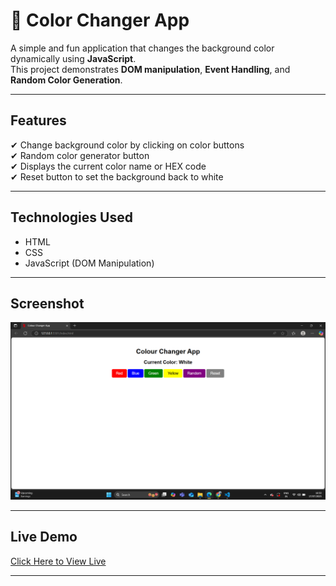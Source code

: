 # 🎨 Color Changer App

A simple and fun application that changes the background color dynamically using **JavaScript**.  
This project demonstrates **DOM manipulation**, **Event Handling**, and **Random Color Generation**.

---

##  Features
✔ Change background color by clicking on color buttons  
✔ Random color generator button  
✔ Displays the current color name or HEX code  
✔ Reset button to set the background back to white  

---

## Technologies Used
- HTML
- CSS
- JavaScript (DOM Manipulation)

---

## Screenshot
![App Screenshot](Screenshot.png)



---

##  Live Demo
[Click Here to View Live](https://jaskaransingh2121.github.io/color-changer-app/)

---

